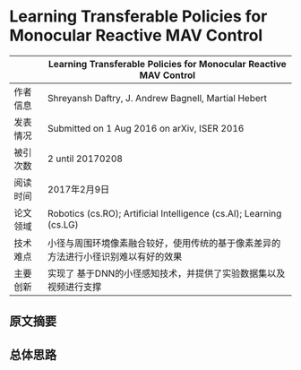 #  Learning Transferable Policies for Monocular Reactive MAV Control
|               | Learning Transferable Policies for Monocular Reactive MAV Control |
| ------------- | -------------            |
| 作者信息 | Shreyansh Daftry, J. Andrew Bagnell, Martial Hebert  |
| 发表情况 | Submitted on 1 Aug 2016 on arXiv, ISER 2016      |
| 被引次数 | 2 until 20170208             |
| 阅读时间 | 2017年2月9日              |
| 论文领域 | Robotics (cs.RO); Artificial Intelligence (cs.AI); Learning (cs.LG)        |  
| 技术难点 | 小径与周围环境像素融合较好，使用传统的基于像素差异的方法进行小径识别难以有好的效果       |
| 主要创新 | 实现了 基于DNN的小径感知技术，并提供了实验数据集以及视频进行支撑 |

## 原文摘要
## 总体思路 
